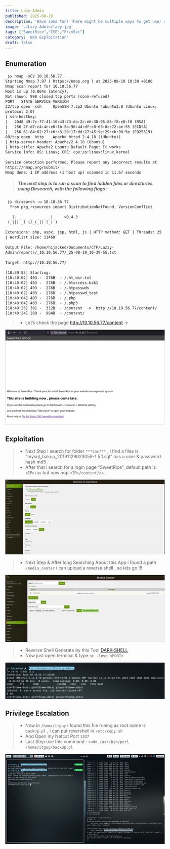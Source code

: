 ```yaml
---
title: Lazy-Admin
published: 2025-08-19
description: 'Have some fun! There might be multiple ways to get user access.'
image: './Lazy-Admin/lazy.jpg'
tags: ["SweetRice","CVE","PrivSec"]
category: 'Web Exploitation'
draft: false 
---
```


## Enumeration

```shell
 ❯❯ nmap -sCV 10.10.56.77
Starting Nmap 7.97 ( https://nmap.org ) at 2025-08-19 10:38 +0100
Nmap scan report for 10.10.56.77
Host is up (0.064s latency).
Not shown: 998 closed tcp ports (conn-refused)
PORT   STATE SERVICE VERSION
22/tcp open  ssh     OpenSSH 7.2p2 Ubuntu 4ubuntu2.8 (Ubuntu Linux; protocol 2.0)
| ssh-hostkey: 
|   2048 49:7c:f7:41:10:43:73:da:2c:e6:38:95:86:f8:e0:f0 (RSA)
|   256 2f:d7:c4:4c:e8:1b:5a:90:44:df:c0:63:8c:72:ae:55 (ECDSA)
|_  256 61:84:62:27:c6:c3:29:17:dd:27:45:9e:29:cb:90:5e (ED25519)
80/tcp open  http    Apache httpd 2.4.18 ((Ubuntu))
|_http-server-header: Apache/2.4.18 (Ubuntu)
|_http-title: Apache2 Ubuntu Default Page: It works
Service Info: OS: Linux; CPE: cpe:/o:linux:linux_kernel

Service detection performed. Please report any incorrect results at https://nmap.org/submit/ .
Nmap done: 1 IP address (1 host up) scanned in 11.67 seconds
```

> ##### The next step is to run a scan to find hidden files or directories using Dirsearch, with the following flags :

```shell
 ❯❯ dirsearch -u 10.10.56.77
  from pkg_resources import DistributionNotFound, VersionConflict

  _|. _ _  _  _  _ _|_    v0.4.3
 (_||| _) (/_(_|| (_| )

Extensions: php, aspx, jsp, html, js | HTTP method: GET | Threads: 25 | Wordlist size: 11460

Output File: /home/hijacked/Documents/CTF/Lazzy-Admin/reports/_10.10.56.77/_25-08-19_10-39-55.txt

Target: http://10.10.56.77/

[10:39:55] Starting: 
[10:40:02] 403 -  276B  - /.ht_wsr.txt
[10:40:02] 403 -  276B  - /.htaccess.bak1
[10:40:02] 403 -  276B  - /.htpasswds
[10:40:02] 403 -  276B  - /.htpasswd_test
[10:40:04] 403 -  276B  - /.php
[10:40:04] 403 -  276B  - /.php3
[10:40:23] 301 -  312B  - /content  ->  http://10.10.56.77/content/
[10:40:24] 200 -  984B  - /content/
```
> - Let’s check the page http://10.10.56.77/content →

![Content Page](./Lazy-Admin/content.jpg)

## Exploitation

> - Next Step I search for folder `***inc***` , i find a files is "mysql_bakup_20191129023059-1.5.1.sql" has a user & password hash md5 .
> - After that i search for a login page "SweetRice", default path is `<IP>/as` but now nop `<IP>/content/as` .

![SweetRice Page](./Lazy-Admin/sweetRice.jpg)

> - Next Step & After long Searching About this App i found a path `/media_center` i can upload a reverse shell , so lets go !!!

![Shell Upload](./Lazy-Admin/shell.jpg)

> - Reverse Shell Generate by this Tool [DARK-SHELL](https://github.com/HIJACKED1/Dark-Shell-V1)
> - Now just open terminal & type `nc -lnvp <PORT>`

![Shell Connect](./Lazy-Admin/shell1.jpg)

## Privilege Escalation

> - Now in `/home/itguy` i found this file runing as root name is `backup.pl` , i can put revershell in `/etc/copy.sh`
> - And Open my Netcat Port `1337`
> - Last Step use this command : `sudo /usr/bin/perl /home/itguy/backup.pl`

![Root](./Lazy-Admin/root1.jpg)

